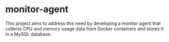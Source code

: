 # monitor-agent
This project aims to address this need by developing a monitor agent that collects CPU and memory usage data from Docker containers and stores it in a MySQL database.  
